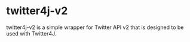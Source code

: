 # twitter4j-v2

twitter4j-v2 is a simple wrapper for Twitter API v2 that is designed to be used with Twitter4J.

